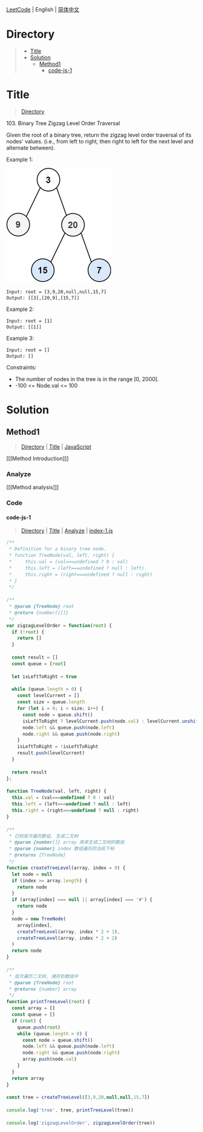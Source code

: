 [LeetCode](../README.md) | English | [简体中文](./README.CN.md)

# Directory

>- [Title](#Title)
>- [Solution](#Solution)
>    - [Method1](#Method1)
>        - [code-js-1](#code-js-1)

# Title

>[Directory](#Directory)

103.&nbsp;Binary Tree Zigzag Level Order Traversal

Given the root of a binary tree, return the zigzag level order traversal of its nodes' values. (i.e., from left to right, then right to left for the next level and alternate between).

Example 1:

![tree](./image/tree.jpeg "tree")

```
Input: root = [3,9,20,null,null,15,7]
Output: [[3],[20,9],[15,7]]
```

Example 2:
```
Input: root = [1]
Output: [[1]]
```

Example 3:
```
Input: root = []
Output: []
```

Constraints:
- The number of nodes in the tree is in the range [0, 2000].
- -100 <= Node.val <= 100

# Solution

## Method1

>[Directory](#Directory) | [Title](#Title) | [JavaScript](#code-js-1)

[[[Method Introduction]]]

### Analyze

[[[Method analysis]]]

### Code

#### code-js-1

>[Directory](#Directory) | [Title](#Title) | [Analyze](#Method1) | [index-1.js](./index-1.js "index-1.js")

```JavaScript
/**
 * Definition for a binary tree node.
 * function TreeNode(val, left, right) {
 *     this.val = (val===undefined ? 0 : val)
 *     this.left = (left===undefined ? null : left)
 *     this.right = (right===undefined ? null : right)
 * }
 */

/**
 * @param {TreeNode} root
 * @return {number[][]}
 */
var zigzagLevelOrder = function(root) {
  if (!root) {
    return []
  }

  const result = []
  const queue = [root]

  let isLeftToRight = true

  while (queue.length > 0) {
    const levelCurrent = []
    const size = queue.length
    for (let i = 0; i < size; i++) {
      const node = queue.shift()
      isLeftToRight ? levelCurrent.push(node.val) : levelCurrent.unshift(node.val)
      node.left && queue.push(node.left)
      node.right && queue.push(node.right)
    }
    isLeftToRight = !isLeftToRight
    result.push(levelCurrent)
  }

  return result
};

function TreeNode(val, left, right) {
  this.val = (val===undefined ? 0 : val)
  this.left = (left===undefined ? null : left)
  this.right = (right===undefined ? null : right)
}

/**
 * 已知层次遍历数组, 生成二叉树
 * @param {number[]} array 用来生成二叉树的数组
 * @param {number} index 数组遍历的当前下标
 * @returns {TreeNode}
 */
function createTreeLevel(array, index = 0) {
  let node = null
  if (index >= array.length) {
    return node
  }
  if (array[index] === null || array[index] === '#') {
    return node
  }
  node = new TreeNode(
    array[index],
    createTreeLevel(array, index * 2 + 1),
    createTreeLevel(array, index * 2 + 2)
  )
  return node
}

/**
 * 层次遍历二叉树, 储存到数组中
 * @param {TreeNode} root 
 * @returns {number} array
 */
function printTreeLevel(root) {
  const array = []
  const queue = []
  if (root) {
    queue.push(root)
    while (queue.length > 0) {
      const node = queue.shift()
      node.left && queue.push(node.left)
      node.right && queue.push(node.right)
      array.push(node.val)
    }
  }
  return array
}

const tree = createTreeLevel([3,9,20,null,null,15,7])

console.log('tree', tree, printTreeLevel(tree))

console.log('zigzagLevelOrder', zigzagLevelOrder(tree))
```
